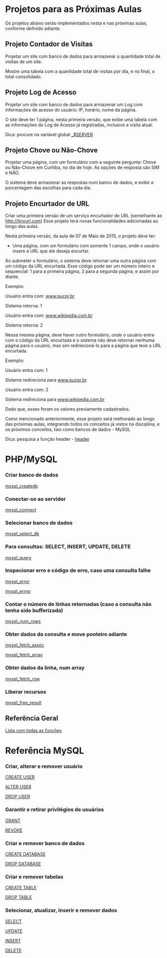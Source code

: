 # Projetos para as Próximas Aulas

Os projetos abaixo serão implementados nesta e nas próximas aulas, conforme definido adiante.


## Projeto Contador de Visitas

Projetar um site com banco de dados para armazenar a quantidade total de visitas de um site.


Mostre uma tabela com a quantidade total de visitas por dia, e no final, o total consolidado.


## Projeto Log de Acesso

Projetar um site com banco de dados para armazenar um Log com informações de acesso do usuário: IP, horário, nome da página.

O site deve ter 1 página, nesta primeira versão, que exibe uma tabela com as informações do Log de Acesso já registradas, inclusive a visita atual.

Dica: procure na variável global [_$SERVER](http://php.net/manual/pt_BR/reserved.variables.server.php)

## Projeto Chove ou Não-Chove

Projetar uma página, com um formulário com a seguinte pergunta: Chove ou Não-Chove em Curitiba, no dia de hoje.
As opções de resposta são SIM e NÃO.

O sistema deve armazenar as respostas num banco de dados, e exibir a porcentagem das escolhas para cada dia.



## Projeto Encurtador de URL

Criar uma primeira versão de um serviço encurtador de URL (semelhante ao http://tinyurl.com)
Esse projeto terá novas funcionalidades adicionadas ao longo das aulas.


Nesta primeira versão, da aula de 07 de Maio de 2015, o projeto deve ter:

* Uma página, com um formulário com somente 1 campo, onde o usuário insere a URL que ele deseja encurtar.

Ao submeter o formulário, o sistema deve retornar uma outra página com um código da URL encurtada. Esse código
pode ser um número inteiro e sequencial: 1 para a primeira página, 2 para a segunda página, e assim por diante.

Exemplo:

Usuário entra com: www.pucpr.br

Sistema retorna: 1

Usuário entra com: www.wikipedia.com.br

Sistema retorna: 2


Nessa mesma página, deve haver outro formulário, onde o usuário entra com o código da URL encurtada e o sistema
não deve retornar nenhuma página para o usuário, mas sim redirecioná-lo para a página que teve a URL encurtada.

Exemplo:

Usuário entra com: 1

Sistema redireciona para www.pucpr.br

Usuário entra com: 2

Sistema redireciona para www.wikipedia.com.br

Dado que, esses foram os valores previamente cadastrados.


Como mencionado anteriormente, esse projeto será melhorado ao longo das próximas aulas, integrando todos os conceitos
já vistos na disciplina, e os próximos conceitos, tais como bancos de dados - MySQL

Dica: pesquisa a função header - [header](http://php.net/manual/pt_BR/function.header.php)


# PHP/MySQL


### Criar banco de dados

[mysql_createdb](http://php.net/manual/pt_BR/function.mysql-create-db.php)

### Conectar-se ao servidor

[mysql_connect](http://php.net/manual/pt_BR/function.mysql-connect.php)

### Selecionar banco de dados

[mysql_select_db](http://php.net/manual/pt_BR/function.mysql-select-db.php)


### Para consultas: SELECT, INSERT, UPDATE, DELETE

[mysql_query](http://php.net/manual/pt_BR/function.mysql-query.php)

### Inspecionar erro e código de erro, caso uma consulta falhe

[mysql_error](http://php.net/manual/pt_BR/function.mysql-error.php)

[mysql_errno](http://php.net/manual/pt_BR/function.mysql-errno.php)

### Contar o número de linhas retornadas (caso a consulta não tenha sido bufferizada)

[mysql_num_rows](http://php.net/manual/pt_BR/function.mysql-num-rows.php)


### Obter dados da consulta e move ponteiro adiante

[mysql_fetch_assoc](http://php.net/manual/en/function.mysql-fetch-assoc.php)

[mysql_fetch_array](http://php.net/manual/en/function.mysql-fetch-array.php)


### Obter dados da linha, num array

[mysql_fetch_row](http://php.net/manual/pt_BR/function.mysql-fetch-assoc.php)

### Liberar recursos

[mysql_free_result](http://php.net/manual/pt_BR/function.mysql-free-result.php)


## Referência Geral

[Lista com todas as funções](http://php.net/manual/pt_BR/book.mysql.php)


# Referência MySQL

### Criar, alterar e remover usuário

[CREATE USER](http://dev.mysql.com/doc/refman/5.6/en/create-user.html)

[ALTER USER](http://dev.mysql.com/doc/refman/5.6/en/alter-user.html)

[DROP USER](http://dev.mysql.com/doc/refman/5.6/en/drop-user.html)

### Garantir e retirar privilégios de usuários

[GRANT](http://dev.mysql.com/doc/refman/5.6/en/grant.html)

[REVOKE](http://dev.mysql.com/doc/refman/5.6/en/revoke.html)

### Criar e remover banco de dados

[CREATE DATABASE](http://dev.mysql.com/doc/refman/5.6/en/create-database.html)

[DROP DATABASE](http://dev.mysql.com/doc/refman/5.6/en/drop-database.html)

### Criar e remover tabelas

[CREATE TABLE](http://dev.mysql.com/doc/refman/5.6/en/create-table.html)

[DROP TABLE](http://dev.mysql.com/doc/refman/5.6/en/drop-table.html)


### Selecionar, atualizar, inserir e remover dados

[SELECT](http://dev.mysql.com/doc/refman/5.6/en/select.html)

[UPDATE](http://dev.mysql.com/doc/refman/5.6/en/update.html)

[INSERT](http://dev.mysql.com/doc/refman/5.6/en/insert.html)

[DELETE](http://dev.mysql.com/doc/refman/5.6/en/delete.html)











